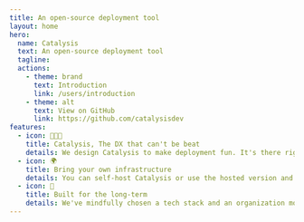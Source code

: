 ```yaml
---
title: An open-source deployment tool
layout: home
hero:
  name: Catalysis
  text: An open-source deployment tool
  tagline:
  actions:
    - theme: brand
      text: Introduction
      link: /users/introduction
    - theme: alt
      text: View on GitHub
      link: https://github.com/catalysisdev
features:
  - icon: 👩🏾‍💻
    title: Catalysis, The DX that can't be beat
    details: We design Catalysis to make deployment fun. It's there right when you need it and from where you need it, and all it takes to deploy a piece of software is one step.
  - icon: 🌍
    title: Bring your own infrastructure
    details: You can self-host Catalysis or use the hosted version and configure the organization to deploy to your infrastructure. Catalysis does the heavy-lifting orchestration work.
  - icon: 🚀
    title: Built for the long-term
    details: We've mindfully chosen a tech stack and an organization model, steward ownership, to make it sustainable over time and ensure we deliver societal value protecting it from extractive capital.
---
```


